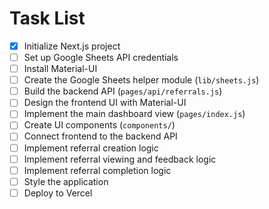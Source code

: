 # Task List

- [x] Initialize Next.js project
- [ ] Set up Google Sheets API credentials
- [ ] Install Material-UI
- [ ] Create the Google Sheets helper module (`lib/sheets.js`)
- [ ] Build the backend API (`pages/api/referrals.js`)
- [ ] Design the frontend UI with Material-UI
- [ ] Implement the main dashboard view (`pages/index.js`)
- [ ] Create UI components (`components/`)
- [ ] Connect frontend to the backend API
- [ ] Implement referral creation logic
- [ ] Implement referral viewing and feedback logic
- [ ] Implement referral completion logic
- [ ] Style the application
- [ ] Deploy to Vercel
